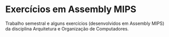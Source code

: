 # Exercícios em Assembly MIPS
Trabalho semestral e alguns exercícios (desenvolvidos em Assembly MIPS) da disciplina Arquitetura e Organização de Computadores.
